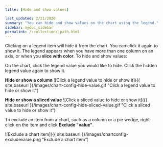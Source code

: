 ```yaml
---
title: [Hide and show values]

last_updated: 2/21/2020
summary: "You can hide and show values on the chart using the legend."
sidebar: mydoc_sidebar
permalink: /:collection/:path.html
---
```

Clicking on a legend item will hide it from the chart. You can click it again to show it. The legend appears when you have more than one column on an axis, or when you **slice with color**. To hide and show values:

On the chart, click the legend value you would like to hide. Click the hidden legend value again to show it.

**Hide or show a column**
![Click a legend value to hide or show it]({{ site.baseurl }}/images/chart-config-hide-value.gif "Click a legend value to hide or show it")

**Hide or show a sliced value**
![Click a sliced value to hide or show it]({{ site.baseurl }}/images/chart-config-hide-sliced-value.gif "Click a sliced value to hide or show it")

To exclude an item from a chart, such as a column or a pie wedge, right-click on the item and click **Exclude "value"**.

![Exclude a chart item]({{ site.baseurl }}/images/chartconfig-excludevalue.png "Exclude a chart item")
